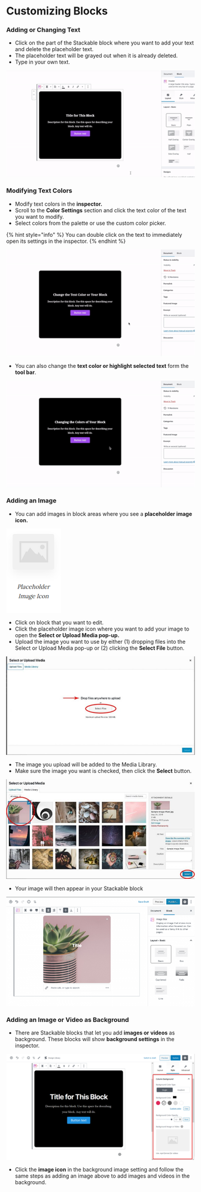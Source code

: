 # Customizing Blocks

### **Adding or Changing Text**

* Click on the part of the Stackable block where you want to add your text and delete the placeholder text.
* The placeholder text will be grayed out when it is already deleted.
* Type in your own text.

![](../../.gitbook/assets/ezgif-6-6e0727581214.gif)

### **Modifying Text Colors**

* Modify text colors in the **inspector.**
* Scroll to the **Color Settings** section and click the text color of the text you want to modify.
* Select colors from the palette or use the custom color picker.

{% hint style="info" %}
You can double click on the text to immediately open its settings in the inspector.
{% endhint %}

![](../../.gitbook/assets/ezgif-6-856dc806ac83.gif)

*  You can also change the **text color or highlight selected text** form the **tool bar**.

![](../../.gitbook/assets/ezgif-6-0b04662d999b.gif)



### **Adding an Image**

* You can add images in block areas where you see a **placeholder image icon.**

![](../../.gitbook/assets/firefox_l6hudjwtbw.png)

* Click on block that you want to edit.
* Click the placeholder image icon where you want to add your image to open the **Select or Upload Media pop-up.**
* Upload the image you want to use by either \(1\) dropping files into the Select or Upload Media pop-up or \(2\) clicking the **Select File** button.

![](../../.gitbook/assets/stackable-add-content-add-image-01-768x400.jpg)

* The image you upload will be added to the Media Library.
* Make sure the image you want is checked, then click the **Select** button.

![](../../.gitbook/assets/stackable-add-content-add-image-media-lib-02-768x403.jpg)

* Your image will then appear in your Stackable block

![We are using the Image Box block as an example here](../../.gitbook/assets/stackable-add-content-add-image-in-block-01-768x444.png)



### **Adding an Image or Video as Background**

* There are Stackable blocks that let you add **images or** **videos** as background. These blocks will show **background settings** in the inspector.

![](../../.gitbook/assets/firefox_kkwq5hgdcm.png)

* Click the **image icon** in the background image setting and follow the same steps as adding an image above to add images and videos in the background.

